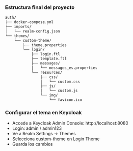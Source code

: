 ### Estructura final del proyecto
```html
auth/
├── docker-compose.yml
├── imports/
│   └── realm-config.json
└── themes/
    └── custom-theme/
        ├── theme.properties
        └── login/
            ├── login.ftl
            ├── template.ftl
            ├── messages/
            │   └── messages_es.properties
            └── resources/
                ├── css/
                │   └── custom.css
                ├── js/
                │   └── custom.js
                └── img/
                    └── favicon.ico
```

### Configurar el tema en Keycloak
- Accede a Keycloak Admin Console: http://localhost:8080
- Login: admin / admin123
- Ve a Realm Settings → Themes
- Selecciona custom-theme en Login Theme
- Guarda los cambios